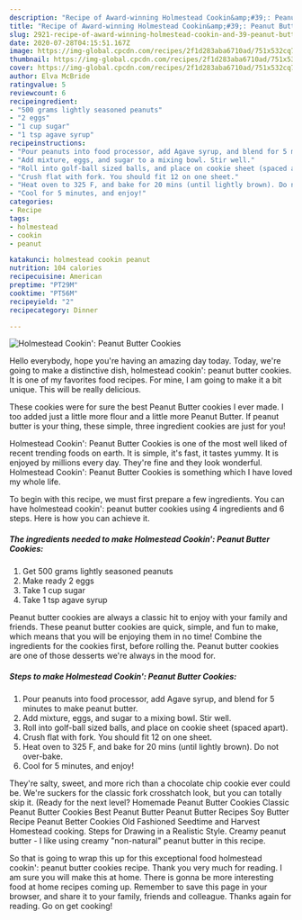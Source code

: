 ```yaml
---
description: "Recipe of Award-winning Holmestead Cookin&amp;#39;: Peanut Butter Cookies"
title: "Recipe of Award-winning Holmestead Cookin&amp;#39;: Peanut Butter Cookies"
slug: 2921-recipe-of-award-winning-holmestead-cookin-and-39-peanut-butter-cookies
date: 2020-07-28T04:15:51.167Z
image: https://img-global.cpcdn.com/recipes/2f1d283aba6710ad/751x532cq70/holmestead-cookin-peanut-butter-cookies-recipe-main-photo.jpg
thumbnail: https://img-global.cpcdn.com/recipes/2f1d283aba6710ad/751x532cq70/holmestead-cookin-peanut-butter-cookies-recipe-main-photo.jpg
cover: https://img-global.cpcdn.com/recipes/2f1d283aba6710ad/751x532cq70/holmestead-cookin-peanut-butter-cookies-recipe-main-photo.jpg
author: Elva McBride
ratingvalue: 5
reviewcount: 6
recipeingredient:
- "500 grams lightly seasoned peanuts"
- "2 eggs"
- "1 cup sugar"
- "1 tsp agave syrup"
recipeinstructions:
- "Pour peanuts into food processor, add Agave syrup, and blend for 5 minutes to make peanut butter."
- "Add mixture, eggs, and sugar to a mixing bowl. Stir well."
- "Roll into golf-ball sized balls, and place on cookie sheet (spaced apart)."
- "Crush flat with fork. You should fit 12 on one sheet."
- "Heat oven to 325 F, and bake for 20 mins (until lightly brown). Do not over-bake."
- "Cool for 5 minutes, and enjoy!"
categories:
- Recipe
tags:
- holmestead
- cookin
- peanut

katakunci: holmestead cookin peanut 
nutrition: 104 calories
recipecuisine: American
preptime: "PT29M"
cooktime: "PT56M"
recipeyield: "2"
recipecategory: Dinner

---
```



![Holmestead Cookin&#39;: Peanut Butter Cookies](https://img-global.cpcdn.com/recipes/2f1d283aba6710ad/751x532cq70/holmestead-cookin-peanut-butter-cookies-recipe-main-photo.jpg)

Hello everybody, hope you're having an amazing day today. Today, we're going to make a distinctive dish, holmestead cookin&#39;: peanut butter cookies. It is one of my favorites food recipes. For mine, I am going to make it a bit unique. This will be really delicious.

These cookies were for sure the best Peanut Butter cookies I ever made. I too added just a little more flour and a little more Peanut Butter. If peanut butter is your thing, these simple, three ingredient cookies are just for you!

Holmestead Cookin&#39;: Peanut Butter Cookies is one of the most well liked of recent trending foods on earth. It is simple, it's fast, it tastes yummy. It is enjoyed by millions every day. They're fine and they look wonderful. Holmestead Cookin&#39;: Peanut Butter Cookies is something which I have loved my whole life.


To begin with this recipe, we must first prepare a few ingredients. You can have holmestead cookin&#39;: peanut butter cookies using 4 ingredients and 6 steps. Here is how you can achieve it.

<!--inarticleads1-->

##### The ingredients needed to make Holmestead Cookin&#39;: Peanut Butter Cookies:

1. Get 500 grams lightly seasoned peanuts
1. Make ready 2 eggs
1. Take 1 cup sugar
1. Take 1 tsp agave syrup


Peanut butter cookies are always a classic hit to enjoy with your family and friends. These peanut butter cookies are quick, simple, and fun to make, which means that you will be enjoying them in no time! Combine the ingredients for the cookies first, before rolling the. Peanut butter cookies are one of those desserts we&#39;re always in the mood for. 

<!--inarticleads2-->

##### Steps to make Holmestead Cookin&#39;: Peanut Butter Cookies:

1. Pour peanuts into food processor, add Agave syrup, and blend for 5 minutes to make peanut butter.
1. Add mixture, eggs, and sugar to a mixing bowl. Stir well.
1. Roll into golf-ball sized balls, and place on cookie sheet (spaced apart).
1. Crush flat with fork. You should fit 12 on one sheet.
1. Heat oven to 325 F, and bake for 20 mins (until lightly brown). Do not over-bake.
1. Cool for 5 minutes, and enjoy!


They&#39;re salty, sweet, and more rich than a chocolate chip cookie ever could be. We&#39;re suckers for the classic fork crosshatch look, but you can totally skip it. (Ready for the next level? Homemade Peanut Butter Cookies Classic Peanut Butter Cookies Best Peanut Butter Peanut Butter Recipes Soy Butter Recipe Peanut Better Cookies Old Fashioned Seedtime and Harvest Homestead cooking. Steps for Drawing in a Realistic Style. Creamy peanut butter - I like using creamy &#34;non-natural&#34; peanut butter in this recipe. 

So that is going to wrap this up for this exceptional food holmestead cookin&#39;: peanut butter cookies recipe. Thank you very much for reading. I am sure you will make this at home. There is gonna be more interesting food at home recipes coming up. Remember to save this page in your browser, and share it to your family, friends and colleague. Thanks again for reading. Go on get cooking!
